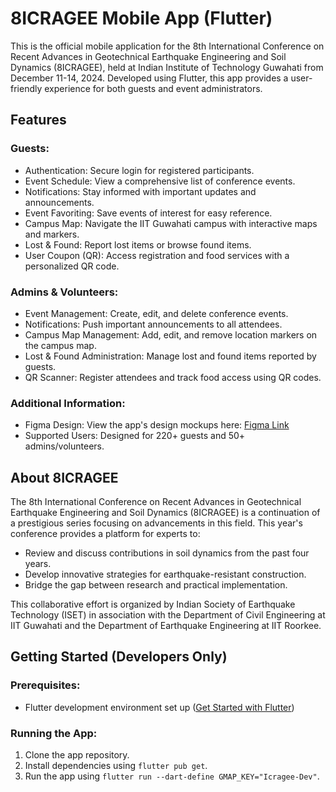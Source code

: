 # 8ICRAGEE Mobile App (Flutter)

This is the official mobile application for the 8th International Conference on Recent Advances in Geotechnical Earthquake Engineering and Soil Dynamics (8ICRAGEE), held at Indian Institute of Technology Guwahati from December 11-14, 2024. Developed using Flutter, this app provides a user-friendly experience for both guests and event administrators.

## Features

### Guests:

- Authentication: Secure login for registered participants.
- Event Schedule: View a comprehensive list of conference events.
- Notifications: Stay informed with important updates and announcements.
- Event Favoriting: Save events of interest for easy reference.
- Campus Map: Navigate the IIT Guwahati campus with interactive maps and markers.
- Lost & Found: Report lost items or browse found items.
- User Coupon (QR): Access registration and food services with a personalized QR code.

### Admins & Volunteers:

- Event Management: Create, edit, and delete conference events.
- Notifications: Push important announcements to all attendees.
- Campus Map Management: Add, edit, and remove location markers on the campus map.
- Lost & Found Administration: Manage lost and found items reported by guests.
- QR Scanner: Register attendees and track food access using QR codes.

### Additional Information:

- Figma Design: View the app's design mockups here: [Figma Link](https://www.figma.com/...)
- Supported Users: Designed for 220+ guests and 50+ admins/volunteers.

## About 8ICRAGEE

The 8th International Conference on Recent Advances in Geotechnical Earthquake Engineering and Soil Dynamics (8ICRAGEE) is a continuation of a prestigious series focusing on advancements in this field. This year's conference provides a platform for experts to:

- Review and discuss contributions in soil dynamics from the past four years.
- Develop innovative strategies for earthquake-resistant construction.
- Bridge the gap between research and practical implementation.

This collaborative effort is organized by Indian Society of Earthquake Technology (ISET) in association with the Department of Civil Engineering at IIT Guwahati and the Department of Earthquake Engineering at IIT Roorkee.

## Getting Started (Developers Only)

### Prerequisites:

- Flutter development environment set up ([Get Started with Flutter](https://flutter.dev/get-started/))

### Running the App:

1. Clone the app repository.
2. Install dependencies using `flutter pub get`.
3. Run the app using `flutter run --dart-define GMAP_KEY="Icragee-Dev"`.

